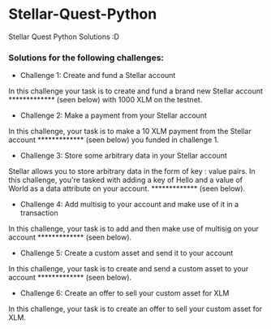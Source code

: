 # Stellar-Quest-Python
Stellar Quest Python Solutions :D

### Solutions for the following challenges:
* Challenge 1: Create and fund a Stellar account

In this challenge your task is to create and fund a brand new Stellar account ************* (seen below) with 1000 XLM on the testnet.

* Challenge 2: Make a payment from your Stellar account

In this challenge, your task is to make a 10 XLM payment from the Stellar account ************* (seen below) you funded in challenge 1.

* Challenge 3: Store some arbitrary data in your Stellar account

Stellar allows you to store arbitrary data in the form of key : value pairs. In this challenge, you're tasked with adding a key of Hello and a value of World as a data attribute on your account. ************* (seen below).

* Challenge 4: Add multisig to your account and make use of it in a transaction

In this challenge, your task is to add and then make use of multisig on your account ************* (seen below).

* Challenge 5: Create a custom asset and send it to your account

In this challenge, your task is to create and send a custom asset to your account ************* (seen below).

* Challenge 6: Create an offer to sell your custom asset for XLM

In this challenge, your task is to create an offer to sell your custom asset for XLM.

